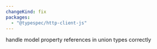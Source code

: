 ```yaml
---
changeKind: fix
packages:
  - "@typespec/http-client-js"
---
```


handle model property references in union types correctly